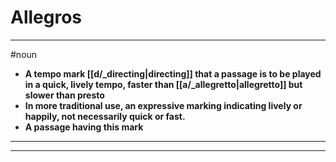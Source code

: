 # Allegros
---
#noun
- **A tempo mark [[d/_directing|directing]] that a passage is to be played in a quick, lively tempo, faster than [[a/_allegretto|allegretto]] but slower than presto**
- **In more traditional use, an expressive marking indicating lively or happily, not necessarily quick or fast.**
- **A passage having this mark**
---
---
